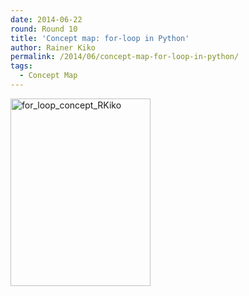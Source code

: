 ```yaml
---
date: 2014-06-22
round: Round 10
title: 'Concept map: for-loop in Python'
author: Rainer Kiko
permalink: /2014/06/concept-map-for-loop-in-python/
tags:
  - Concept Map
---
```

[<img class="alignnone size-medium wp-image-7892" alt="for_loop_concept_RKiko" src="/training-course/uploads/2014/06/for_loop_concept_RKiko1-e1403438304969-224x300.jpg" width="224" height="300" />][1]

 [1]: /training-course/uploads/2014/06/for_loop_concept_RKiko1-e1403438304969.jpg
